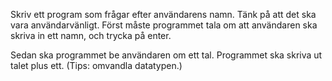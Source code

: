 Skriv ett program som frågar efter användarens namn. Tänk på att det ska vara användarvänligt. Först måste programmet tala om att användaren ska skriva in ett namn, och trycka på enter.

Sedan ska programmet be användaren om ett tal. Programmet ska skriva ut talet plus ett. (Tips: omvandla datatypen.)

